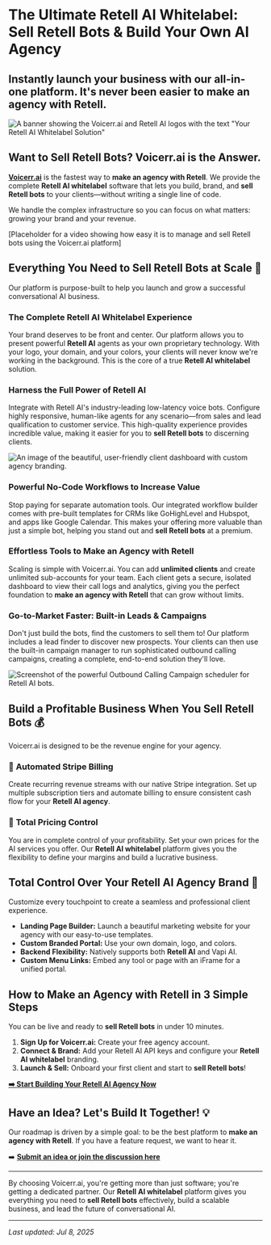 # The Ultimate Retell AI Whitelabel: Sell Retell Bots & Build Your Own AI Agency

## Instantly launch your business with our all-in-one platform. It's never been easier to **make an agency with Retell**.

![A banner showing the Voicerr.ai and Retell AI logos with the text "Your Retell AI Whitelabel Solution"](https://via.placeholder.com/1200x400.png?text=Your+Complete+Retell+AI+Whitelabel+Platform)

## Want to Sell Retell Bots? Voicerr.ai is the Answer.

**[Voicerr.ai](https://voicerr.ai)** is the fastest way to **make an agency with Retell**. We provide the complete **Retell AI whitelabel** software that lets you build, brand, and **sell Retell bots** to your clients—without writing a single line of code.

We handle the complex infrastructure so you can focus on what matters: growing your brand and your revenue.

<!-- 
  TODO: Create a compelling GIF or short video.
  It should demonstrate the seamless experience: logging into a custom-branded portal, managing a Retell AI agent, and reviewing call analytics.
-->
[Placeholder for a video showing how easy it is to manage and sell Retell bots using the Voicerr.ai platform]

## Everything You Need to Sell Retell Bots at Scale 🚀

Our platform is purpose-built to help you launch and grow a successful conversational AI business.

### The Complete Retell AI Whitelabel Experience
Your brand deserves to be front and center. Our platform allows you to present powerful **Retell AI** agents as your own proprietary technology. With your logo, your domain, and your colors, your clients will never know we're working in the background. This is the core of a true **Retell AI whitelabel** solution.

### Harness the Full Power of Retell AI
Integrate with Retell AI's industry-leading low-latency voice bots. Configure highly responsive, human-like agents for any scenario—from sales and lead qualification to customer service. This high-quality experience provides incredible value, making it easier for you to **sell Retell bots** to discerning clients.

![An image of the beautiful, user-friendly client dashboard with custom agency branding.](https://via.placeholder.com/800x450.png?text=Your+Custom-Branded+Client+Portal)

### Powerful No-Code Workflows to Increase Value
Stop paying for separate automation tools. Our integrated workflow builder comes with pre-built templates for CRMs like GoHighLevel and Hubspot, and apps like Google Calendar. This makes your offering more valuable than just a simple bot, helping you stand out and **sell Retell bots** at a premium.

### Effortless Tools to Make an Agency with Retell
Scaling is simple with Voicerr.ai. You can add **unlimited clients** and create unlimited sub-accounts for your team. Each client gets a secure, isolated dashboard to view their call logs and analytics, giving you the perfect foundation to **make an agency with Retell** that can grow without limits.

### Go-to-Market Faster: Built-in Leads & Campaigns
Don't just build the bots, find the customers to sell them to! Our platform includes a lead finder to discover new prospects. Your clients can then use the built-in campaign manager to run sophisticated outbound calling campaigns, creating a complete, end-to-end solution they'll love.

![Screenshot of the powerful Outbound Calling Campaign scheduler for Retell AI bots.](https://via.placeholder.com/800x450.png?text=Retell+AI+Outbound+Campaign+Manager)

## Build a Profitable Business When You Sell Retell Bots 💰

Voicerr.ai is designed to be the revenue engine for your agency.

### 🤖 **Automated Stripe Billing**
Create recurring revenue streams with our native Stripe integration. Set up multiple subscription tiers and automate billing to ensure consistent cash flow for your **Retell AI agency**.

### 💸 **Total Pricing Control**
You are in complete control of your profitability. Set your own prices for the AI services you offer. Our **Retell AI whitelabel** platform gives you the flexibility to define your margins and build a lucrative business.

## Total Control Over Your Retell AI Agency Brand 🎨

Customize every touchpoint to create a seamless and professional client experience.

*   **Landing Page Builder:** Launch a beautiful marketing website for your agency with our easy-to-use templates.
*   **Custom Branded Portal:** Use your own domain, logo, and colors.
*   **Backend Flexibility:** Natively supports both **Retell AI** and Vapi AI.
*   **Custom Menu Links:** Embed any tool or page with an iFrame for a unified portal.

## How to Make an Agency with Retell in 3 Simple Steps

You can be live and ready to **sell Retell bots** in under 10 minutes.

1.  **Sign Up for Voicerr.ai:** Create your free agency account.
2.  **Connect & Brand:** Add your Retell AI API keys and configure your **Retell AI whitelabel** branding.
3.  **Launch & Sell:** Onboard your first client and start to **sell Retell bots**!

**[➡️ Start Building Your Retell AI Agency Now](https://voicerr.ai)**

## Have an Idea? Let's Build It Together! 💡

Our roadmap is driven by a simple goal: to be the best platform to **make an agency with Retell**. If you have a feature request, we want to hear it.

➡️ **[Submit an idea or join the discussion here](https://github.com/Voicerr-ai/Voicerr.ai-Discussions/discussions/new/choose)**

---

By choosing Voicerr.ai, you're getting more than just software; you're getting a dedicated partner. Our **Retell AI whitelabel** platform gives you everything you need to **sell Retell bots** effectively, build a scalable business, and lead the future of conversational AI.

---
*Last updated: Jul 8, 2025*
